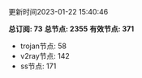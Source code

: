 更新时间2023-01-22 15:40:46

**总订阅: 73**
**总节点: 2355**
**有效节点: 371**
- trojan节点: 58
- v2ray节点: 142
- ss节点: 171
